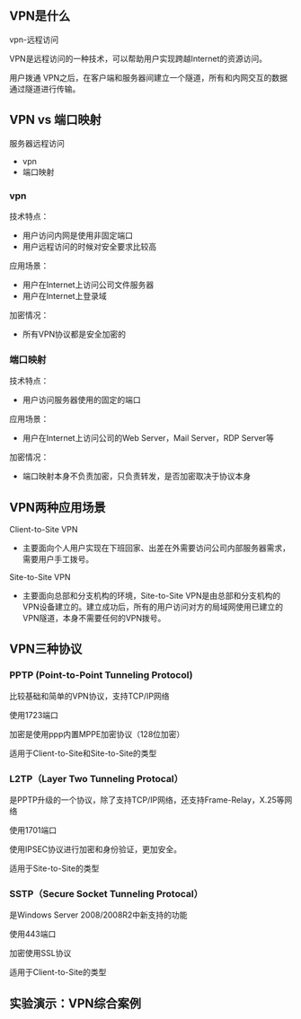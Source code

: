 ## VPN是什么

vpn-远程访问

VPN是远程访问的一种技术，可以帮助用户实现跨越Internet的资源访问。

用户拨通 VPN之后，在客户端和服务器间建立一个隧道，所有和内网交互的数据通过隧道进行传输。

## VPN vs 端口映射

服务器远程访问

- vpn
- 端口映射

### vpn

技术特点：

- 用户访问内网是使用非固定端口
- 用户远程访问的时候对安全要求比较高

应用场景：

- 用户在Internet上访问公司文件服务器
- 用户在Internet上登录域

加密情况：

- 所有VPN协议都是安全加密的

### 端口映射

技术特点：

- 用户访问服务器使用的固定的端口

应用场景：

- 用户在Internet上访问公司的Web Server，Mail Server，RDP Server等

加密情况：

- 端口映射本身不负责加密，只负责转发，是否加密取决于协议本身

## VPN两种应用场景

Client-to-Site VPN

- 主要面向个人用户实现在下班回家、出差在外需要访问公司内部服务器需求，需要用户手工拨号。

Site-to-Site VPN

- 主要面向总部和分支机构的环境，Site-to-Site VPN是由总部和分支机构的VPN设备建立的。建立成功后，所有的用户访问对方的局域网使用已建立的VPN隧道，本身不需要任何的VPN拨号。

## VPN三种协议

### PPTP (Point-to-Point Tunneling Protocol)

比较基础和简单的VPN协议，支持TCP/IP网络

使用1723端口

加密是使用ppp内置MPPE加密协议（128位加密）

适用于Client-to-Site和Site-to-Site的类型

### L2TP（Layer Two Tunneling Protocal）

是PPTP升级的一个协议，除了支持TCP/IP网络，还支持Frame-Relay，X.25等网络

使用1701端口

使用IPSEC协议进行加密和身份验证，更加安全。

适用于Site-to-Site的类型

### SSTP（Secure Socket Tunneling Protocal）

是Windows Server 2008/2008R2中新支持的功能

使用443端口

加密使用SSL协议

适用于Client-to-Site的类型

## 实验演示：VPN综合案例





